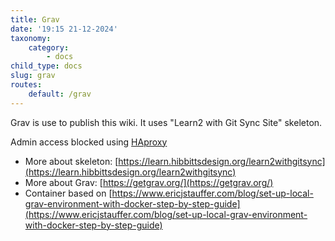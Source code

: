 ```yaml
---
title: Grav
date: '19:15 21-12-2024'
taxonomy:
    category:
        - docs
child_type: docs
slug: grav
routes:
    default: /grav
---
```


Grav is use to publish this wiki. It uses "Learn2 with Git Sync Site" skeleton.

Admin access blocked using [HAproxy](/haproxy)

* More about skeleton: [https://learn.hibbittsdesign.org/learn2withgitsync](https://learn.hibbittsdesign.org/learn2withgitsync)
* More about Grav: [https://getgrav.org/](https://getgrav.org/)
* Container based on [https://www.ericjstauffer.com/blog/set-up-local-grav-environment-with-docker-step-by-step-guide](https://www.ericjstauffer.com/blog/set-up-local-grav-environment-with-docker-step-by-step-guide)
